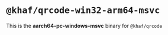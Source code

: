 # `@khaf/qrcode-win32-arm64-msvc`

This is the **aarch64-pc-windows-msvc** binary for `@khaf/qrcode`
